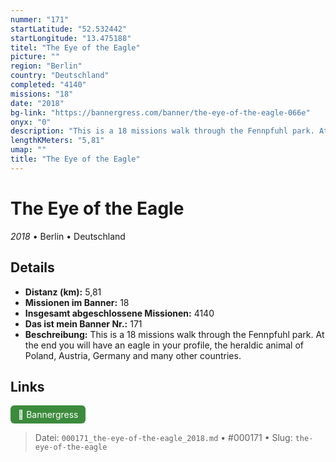 ```yaml
---
nummer: "171"
startLatitude: "52.532442"
startLongitude: "13.475188"
titel: "The Eye of the Eagle"
picture: ""
region: "Berlin"
country: "Deutschland"
completed: "4140"
missions: "18"
date: "2018"
bg-link: "https://bannergress.com/banner/the-eye-of-the-eagle-066e"
onyx: "0"
description: "This is a 18 missions walk through the Fennpfuhl park. At the end you will have an eagle in your profile, the heraldic animal of Poland, Austria, Germany and many other countries."
lengthKMeters: "5,81"
umap: ""
title: "The Eye of the Eagle"
---
```

# The Eye of the Eagle

*2018* • Berlin • Deutschland



## Details
- **Distanz (km):** 5,81
- **Missionen im Banner:** 18
- **Insgesamt abgeschlossene Missionen:** 4140
- **Das ist mein Banner Nr.:** 171
- **Beschreibung:** This is a 18 missions walk through the Fennpfuhl park. At the end you will have an eagle in your profile, the heraldic animal of Poland, Austria, Germany and many other countries.


## Links
<div style="margin-top: 0.5em;">
<a href="https://bannergress.com/banner/the-eye-of-the-eagle-066e" target="_blank" style="display:inline-block;margin-right:8px;padding:6px 12px;background-color:#3c8b3c;color:white;text-decoration:none;border-radius:6px;">🔗 Bannergress</a>

</div>


> Datei: `000171_the-eye-of-the-eagle_2018.md` • #000171 • Slug: `the-eye-of-the-eagle`
